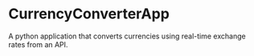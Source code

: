 # CurrencyConverterApp
A python application that converts currencies using real-time exchange rates from an API.
